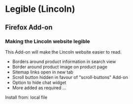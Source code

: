 # Legible (Lincoln)
## Firefox Add-on
### Making the Lincoln website legible

This Add-on will make the Lincoln website easier to read.

- Borders around product information in search view
- Border around product image on product page
- Sitemap links open in new tab
- Scroll button hidden in favour of "scroll-buttons" Add-on
- Option to hide chat widget
- More added as required ...

Install from: local file
